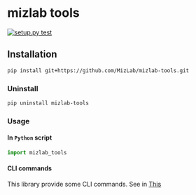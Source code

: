 # mizlab tools

[![setup.py test](https://github.com/MizLab/mizlab-tools/actions/workflows/ci.yml/badge.svg)](https://github.com/MizLab/mizlab-tools/actions/workflows/ci.yml)


## Installation

```sh
pip install git+https://github.com/MizLab/mizlab-tools.git
```

### Uninstall

```sh
pip uninstall mizlab-tools
```

### Usage

#### In `Python` script

```python
import mizlab_tools
```


#### CLI commands

This library provide some CLI commands. See in [This]()

